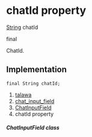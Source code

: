 
<div>

# chatId property

</div>


[String](https://api.flutter.dev/flutter/dart-core/String-class.html)
chatId


final




ChatId.



## Implementation

``` language-dart
final String chatId;
```







1.  [talawa](../../index.html)
2.  [chat_input_field](../../views_after_auth_screens_chat_widgets_chat_input_field/)
3.  [ChatInputField](../../views_after_auth_screens_chat_widgets_chat_input_field/ChatInputField-class.html)
4.  chatId property

##### ChatInputField class







